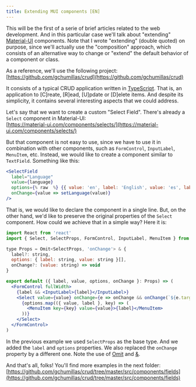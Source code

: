 ```yaml
---
title: Extending MUI components [EN]
---
```


This will be the first of a serie of brief articles related to the web development. And in this particular case we'll talk about "extending" [Material-UI](https://material-ui.com/) components. Note that I wrote "extending" (double quoted) on purpose, since we'll actually use the "composition" approach, which consists of an alternative way to change or "extend" the default behavior of a component or class.

As a reference, we'll use the following project:<br>
[https://github.com/gchumillas/crud](https://github.com/gchumillas/crud)

It consists of a typical CRUD application written in [TypeScript](https://www.typescriptlang.org/). That is, an application to [C]reate, [R]ead, [U]pdate or [D]elete items. And despite its simplicity, it contains several interesting aspects that we could address.

Let's say that we want to create a custom "Select Field". There's already a `Select` component in Material-UI:<br>
[https://material-ui.com/components/selects/](https://material-ui.com/components/selects/)

But that component is not easy to use, since we have to use it in combination with other components, such as `FormControl`, `InputLabel`, `MenuItem`, etc. Instead, we would like to create a component similar to `TextField`. Something like this:

```jsx
<SelectField
  label="Language"
  value={language}
  options={% raw  %} {{ value: 'en', label: 'English', value: 'es', label: 'Español' }} {% endraw  %}
  onChange={value => setLanguage(value)}
/>
```

That is, we would like to declare the component in a single line. But, on the other hand, we'd like to preserve the original properties of the `Select` component. How could we achieve that in a simple way? Here it is:

```jsx
import React from 'react'
import { Select, SelectProps, FormControl, InputLabel, MenuItem } from '@material-ui/core'

type Props = Omit<SelectProps, 'onChange'> & {
  label?: string,
  options: { label: string, value: string }[],
  onChange?: (value: string) => void
}

export default ({ label, value, options, onChange }: Props) => (
  <FormControl fullWidth>
    {label && <InputLabel>{label}</InputLabel>}
    <Select value={value} onChange={e => onChange && onChange(`${e.target.value}`)}>
      {options.map(({ value, label }, key) => (
        <MenuItem key={key} value={value}>{label}</MenuItem>
      ))}
    </Select>
  </FormControl>
)
```

In the previous example we used `SelectProps` as the base type. And we added the `label` and `options` properties. We also replaced the `onChange` property by a different one. Note the use of [Omit](https://www.typescriptlang.org/docs/handbook/utility-types.html#omittk) and [&](https://www.typescriptlang.org/docs/handbook/advanced-types.html#intersection-types).

And that's all, folks! You'll find more examples in the next folder:<br>
[https://github.com/gchumillas/crud/tree/master/src/components/fields](https://github.com/gchumillas/crud/tree/master/src/components/fields)
